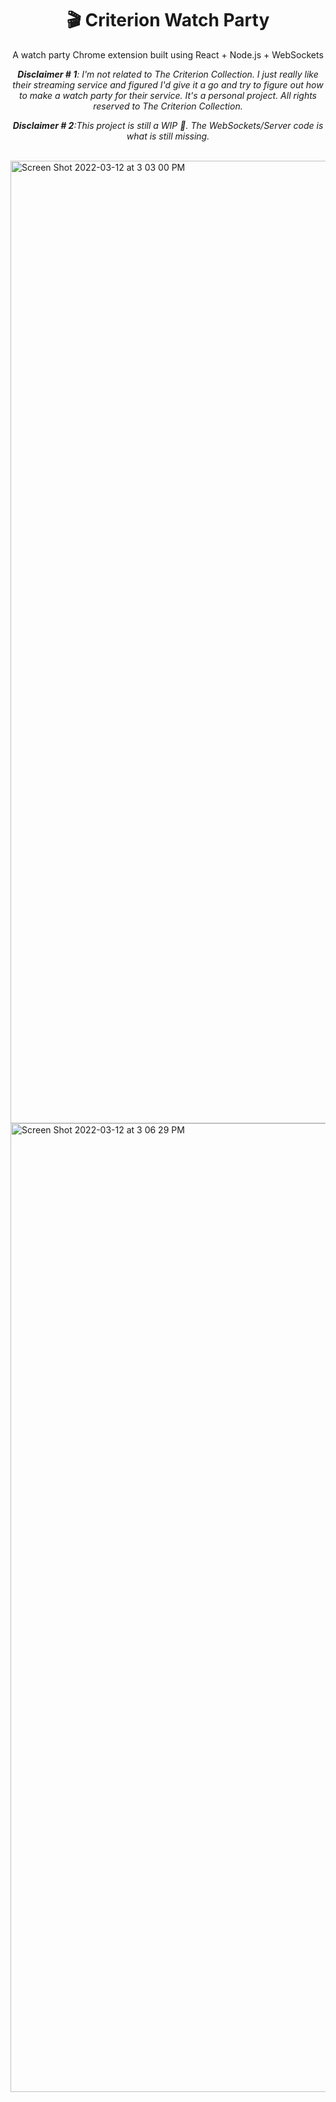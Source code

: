 <h1 align="center">🎬 Criterion Watch Party</h1>
<p align="center">A watch party Chrome extension built using React + Node.js + WebSockets</p>
<p align="center"><em><strong>Disclaimer # 1</strong>: I'm not related to The Criterion Collection. I just really like their streaming service and figured I'd give it
  a go and try to figure out how to make a watch party for their service. It's a personal project. All rights reserved to The Criterion Collection.</em></p>
<p align="center"><em><strong>Disclaimer # 2</strong>:This project is still a WIP 🚧. The WebSockets/Server code is what is still missing.</em></p>
 <br />
 <img width="1540" alt="Screen Shot 2022-03-12 at 3 03 00 PM" src="https://user-images.githubusercontent.com/10394700/158939479-280c92d5-af8f-4cd2-bbd9-a401ea96abf9.png">
<img width="1550" alt="Screen Shot 2022-03-12 at 3 06 29 PM" src="https://user-images.githubusercontent.com/10394700/158938848-df1d3204-8d4d-46cc-a89e-b5082775dc50.png">

